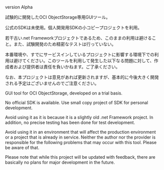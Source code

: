 version Alpha

試験的に開発したOCI ObjectStorage専用GUIツール。

公式のSDKは未使用。個人開発用SDKの小コピープロジェクトを利用。

若干古い.net Frameworkプロジェクトであるため、このままの利用は避けること。また、試験開発のため精密なテストは行っていない。

本番環境や、すでにサービスインしているプロジェクトに影響する環境下での利用は避けてください。このツールを利用して発生した以下なる問題に対して、作成者および提供者は責任を負いかねます。ご了承ください。

なお、本プロジェクトは意見があれば更新されますが、基本的に今後大きく開発される予定はございませんのでご注意ください。

GUI tool for OCI ObjectStorage, developed on a trial basis.

No official SDK is available. Use small copy project of SDK for personal development.

Avoid using it as it is because it is a slightly old .net Framework project. In addition, no precise testing has been done for test development.

Avoid using it in an environment that will affect the production environment or a project that is already in service. Neither the author nor the provider is responsible for the following problems that may occur with this tool. Please be aware of that.

Please note that while this project will be updated with feedback, there are basically no plans for major development in the future.
